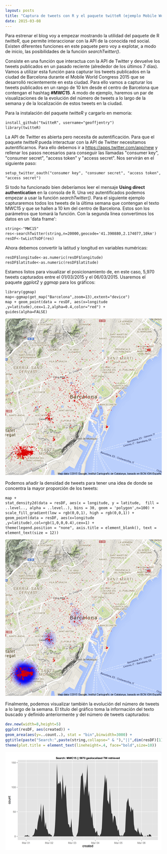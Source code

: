 ```yaml
---
layout: posts
title: "Captura de tweets con R y el paquete twitteR (ejemplo Mobile World Congress 2015)"
date: 2015-03-08
---
```


Para estrenar el blog voy a empezar mostrando la utilidad del paquete de R *twitteR*, que permite interaccionar con la API de la conocida red social. Existen diferentes funciones en este paquete pero voy a explotar, a modo de inicio, las posibilidades de la función *searchTwitter()*.

Consiste en una función que interactua con la API de Twitter y devuelve los tweets publicados en un pasado reciente (alrededor de los últimos 7 días). Vamos a utilizar esta función para capturar los tweets publicados en la ciudad de Barcelona durante el Mobile World Congress 2015 que se desarrolló recientemente en esta ciudad. Para ello vamos a capturar los tweets publicados en un rango de 10 km desde el centro de Barcelona que contengan el hashtag **#MWC15**. A modo de ejemplo, haremos un par de visualizaciones de la evolución del número de tweets a lo largo de la semana y de la localización de estos tweets en la ciudad.

Para la instalación del paquete *twitteR* y cargarlo en memoria:


```
install_github("twitteR", username="geoffjentry")
library(twitteR)
```

La API de Twitter es abierta pero necesita de autentificación. Para que el paquete *twitteR* pueda interactuar con la API de Twitter necesitamos autentificarnos. Para ello debemos ir a https://apps.twitter.com/app/new y rellenar los pasos necesarios para conseguir las llamadas "consumer key", "consumer secret", "access token" y "access secret". Nos servirán en el siguiente paso:

```
setup_twitter_oauth("consumer key", "consumer secret", "access token", "access secret")
```

Si todo ha funcionado bien deberíamos leer el mensaje **Using direct authentication** en la consola de R. Una vez autentificados podemos empezar a usar  la función *searchTwitter()*. Para el siguiente ejemplo capturaremos todos los tweets de la última semana que contengan el texto MWC15 y que se hallen a 10 km del centro de Barcelona. Estos son los parámetros que tomará la función. Con la segunda linea convertimos los datos en un 'data frame':

```
string<-"MWC15"
res<-searchTwitter(string,n=20000,geocode='41.390880,2.174077,10km')
resDF<-twListToDF(res)
```

Ahora debemos convertir la latitud y longitud en variables numéricas:

```
resDF$longitude<-as.numeric(resDF$longitude)
resDF$latitude<-as.numeric(resDF$latitude)
```

Estamos listos para visualizar el posicionamiento de, en este caso, 5,970 tweets capturados entre el 01/03/2015 y el 06/03/2015. Usaremos el paquete *ggplot2* y *ggmap* para los gráficos:

```
library(ggmap)
map<-ggmap(get_map("Barcelona",zoom=13),extent="device")
map + geom_point(data = resDF, aes(x=longitude ,y=latitude),cex=1.2,alpha=0.4,color="red") +
guides(alpha=FALSE)
```

![Map](/files/Map.png)

Podemos añadir la densidad de tweets para tener una idea de donde se concentra la mayor proporción de los tweets:

```
map +
stat_density2d(data = resDF, aes(x = longitude, y = latitude,  fill = ..level.., alpha = ..level..), bins = 30, geom = 'polygon',n=100) +
scale_fill_gradient(low = rgb(0,0,1), high = rgb(0,0,1)) +
geom_point(data = resDF, aes(x=longitude ,y=latitude),col=rgb(1,0,0,0.4),cex=1) +
theme(legend.position = "none", axis.title = element_blank(), text = element_text(size = 12))
```

![Map_density](/files/Map_density.png)

Finalmente, podemos visualizar también la evolución del número de tweets a lo largo de la semana. El título del gráfico toma la información del texto buscado y definido anteriormente y del número de tweets capturados:

```R
dev.new(width=8,height=5)
ggplot(resDF, aes(created)) +
geom_area(aes(y=..count..), stat = "bin",binwidth=3000) +
ggtitle(paste("Search:",paste(string,collapse=" & "),"||",dim(resDF)[1],"geolocalized TW retrieved")) +
theme(plot.title = element_text(lineheight=.4, face="bold",size=10))
```

![Dynamics](/files/Dynamics.png)